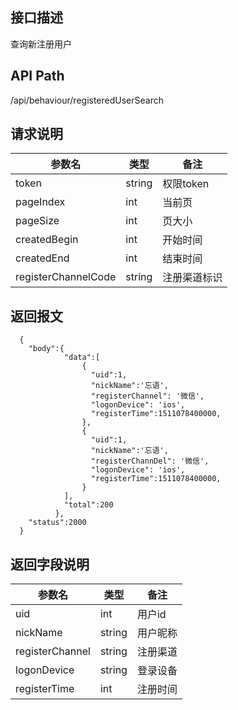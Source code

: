 ## 接口描述
查询新注册用户
## API Path
/api/behaviour/registeredUserSearch
## 请求说明
|参数名   |类型    |备注             |
|---------|--------|-----------------|
|token     |string  |权限token        |
|pageIndex |int     |当前页           |
|pageSize  |int     |页大小           |
|createdBegin|int  |开始时间         |
|createdEnd  |int  |结束时间         |
|registerChannelCode  |string  |注册渠道标识  |

## 返回报文
```
  {
    "body":{
            "data":[
                {
                  "uid":1,
                  "nickName":'忘语',
                  "registerChannel": '微信',
                  "logonDevice": 'ios',
                  "registerTime":1511078400000,
                },
                {
                  "uid":1,
                  "nickName":'忘语',
                  "registerChannDel": '微信',
                  "logonDevice": 'ios',
                  "registerTime":1511078400000,
                }
            ],
            "total":200
          },
    "status":2000
  }
```
## 返回字段说明
|参数名   |类型    |备注             |
|---------|--------|-----------------|
|uid      |int     |用户id           |
|nickName |string  |用户昵称         |
|registerChannel   |string      |注册渠道         |
|logonDevice   |string    |登录设备    |
|registerTime   |int    |注册时间    |